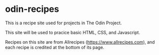 # odin-recipes
This is a recipe site used for projects in The Odin Project.

This site will be used to pracice basic HTML, CSS, and Javascript.

Recipes on this site are from Allrecipes (https://www.allrecipes.com), and each recipe is credited at the bottom of its page.